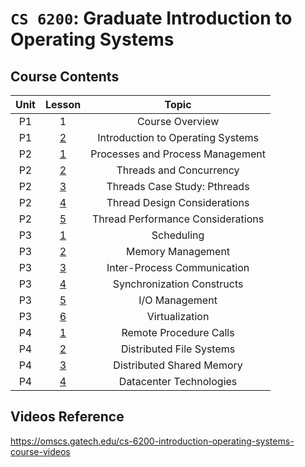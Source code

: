# `CS 6200`: Graduate Introduction to Operating Systems

## Course Contents

Unit | Lesson | Topic |
|:--:|:--:|:--:|
| P1 | 1 | Course Overview |
| P1 | [2](./01-P1L2-introduction-to-operating-systems.md) | Introduction to Operating Systems |
| P2 | [1](./02-P2L1-processes-and-process-management.md) | Processes and Process Management |
| P2 | [2](./03-P2L2-threads-and-concurrency.md) | Threads and Concurrency |
| P2 | [3](./04-P2L3-threads-case-study-pthreads.md) | Threads Case Study: Pthreads |
| P2 | [4](./05-P2L4-thread-design-considerations.md) | Thread Design Considerations |
| P2 | [5](./06-P2L5-thread-performance-considerations.md) | Thread Performance Considerations |
| P3 | [1](./07-P3L1-scheduling.md) | Scheduling |
| P3 | [2](./08-P3L2-memory-management.md) | Memory Management |
| P3 | [3](./09-P3L3-inter-process-communication.md) | Inter-Process Communication |
| P3 | [4](./10-P3L4-synchronization-constructs.md) | Synchronization Constructs |
| P3 | [5](./11-P3L5-io-management.md) | I/O Management |
| P3 | [6](./12-P3L6-virtualization.md) | Virtualization |
| P4 | [1](./13-P4L1-remote-procedure-calls.md) | Remote Procedure Calls |
| P4 | [2](./14-P4L2-distributed-file-systems.md) | Distributed File Systems |
| P4 | [3](./15-P4L3-distributed-shared-memory.md) | Distributed Shared Memory |
| P4 | [4](./16-P4L4-datacenter-technologies.md) | Datacenter Technologies |

## Videos Reference

https://omscs.gatech.edu/cs-6200-introduction-operating-systems-course-videos
